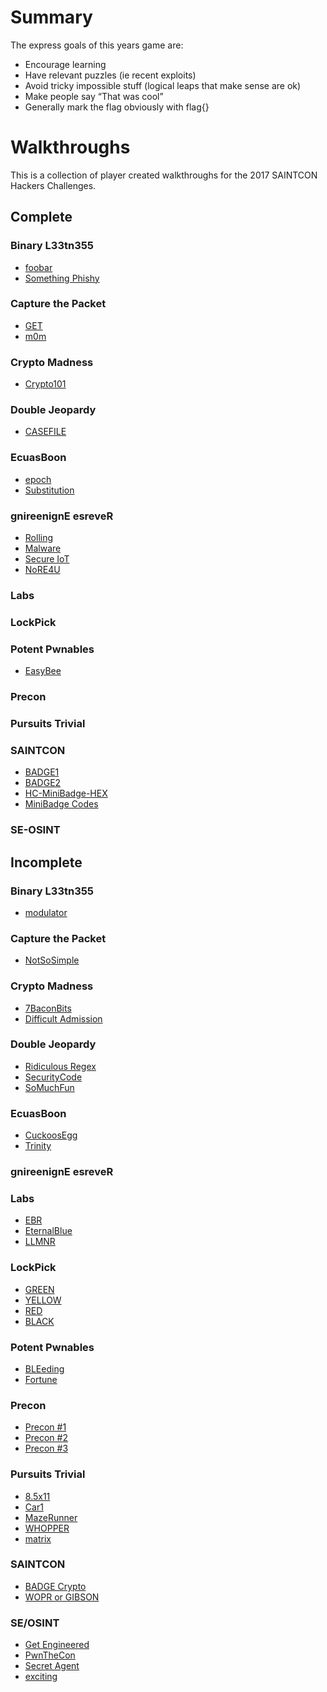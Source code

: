 Summary
=======
The express goals of this years game are:
- Encourage learning
- Have relevant puzzles (ie recent exploits)
- Avoid tricky impossible stuff (logical leaps that make sense are ok)
- Make people say “That was cool”
- Generally mark the flag obviously with flag{}

Walkthroughs
==========
This is a collection of player created walkthroughs for the 2017 SAINTCON Hackers Challenges.

Complete
-----------
### Binary L33tn355
- [foobar](Binary%20L33tn355/foobar/)
- [Something Phishy](Binary%20L33tn355/Something%20Phishy/)
### Capture the Packet
- [GET](Capture%20the%20Packet/GET/)
- [m0m](Capture%20the%20Packet/m0m/)
### Crypto Madness
- [Crypto101](Crypto%20Madness/Crypto101/)
### Double Jeopardy
- [CASEFILE](Double%20Jeopardy/CASEFILE/)
### EcuasBoon
- [epoch](EcuasBoon/epoch/)
- [Substitution](EcuasBoon/Substitution/)
### gnireenignE esreveR
- [Rolling](gnireenignE%20esreveR/Rolling/)
- [Malware](gnireenignE%20esreveR/Malware/)
- [Secure IoT](gnireenignE%20esreveR/Secure%20IoT/)
- [NoRE4U](gnireenignE%20esreveR/NoRE4U/)
### Labs
### LockPick
### Potent Pwnables
- [EasyBee](Potent%20Pwnables/EasyBee/)
### Precon
### Pursuits Trivial
### SAINTCON
- [BADGE1](SAINTCON/BADGE1/)
- [BADGE2](SAINTCON/BADGE2/)
- [HC-MiniBadge-HEX](SAINTCON/HC-MiniBadge-HEX/)
- [MiniBadge Codes](SAINTCON/MiniBadge%20Codes/)
### SE-OSINT




Incomplete
-------------
### Binary L33tn355
- [modulator](Binary%20L33tn355/modulator/)

### Capture the Packet
- [NotSoSimple](Capture%20the%20Packet/NotSoSimple/)

### Crypto Madness
- [7BaconBits](Crypto%20Madness/7BaconBits/)
- [Difficult Admission](Crypto%20Madness/Difficult%20Admission/)

### Double Jeopardy
- [Ridiculous Regex](Double%20Jeopardy/Ridiculous%20Regex/)
- [SecurityCode](Double%20Jeopardy/SecurityCode/)
- [SoMuchFun](Double%20Jeopardy/SoMuchFun/)

### EcuasBoon
- [CuckoosEgg](EcuasBoon/CuckoosEgg/)
- [Trinity](EcuasBoon/Trinity/)

### gnireenignE esreveR

### Labs
- [EBR](Labs/EBR/)
- [EternalBlue](Labs/EternalBlue/)
- [LLMNR](Labs/LLMNR/)

### LockPick
- [GREEN](LockPick/GREEN/)
- [YELLOW](LockPick/YELLOW/)
- [RED](LockPick/RED/)
- [BLACK](LockPick/BLACK/)

### Potent Pwnables
- [BLEeding](Potent%20Pwnables/BLEeding/)
- [Fortune](Potent%20Pwnables/Fortune/)

### Precon
- [Precon #1](Precon/Precon%20#1)
- [Precon #2](Precon/Precon%20#2)
- [Precon #3](Precon/Precon%20#3)

### Pursuits Trivial
- [8.5x11](Pursuits%20Trivial/8.5x11/)
- [Car1](Pursuits%20Trivial/Car1/)
- [MazeRunner](Pursuits%20Trivial/MazeRunner/)
- [WHOPPER](Pursuits%20Trivial/WHOPPER/)
- [matrix](Pursuits%20Trivial/matrix/)

### SAINTCON
- [BADGE Crypto](SAINTCON/BADGE%20Crypto/)
- [WOPR or GIBSON](SAINTCON/WOPR%20or%20GIBSON/)

### SE/OSINT
- [Get Engineered](SE-OSINT/Get%20Engineered/)
- [PwnTheCon](SE-OSINT/PwnTheCon/)
- [Secret Agent](SE-OSINT/Secret%20Agent/)
- [exciting](SE-OSINT/exciting/)


